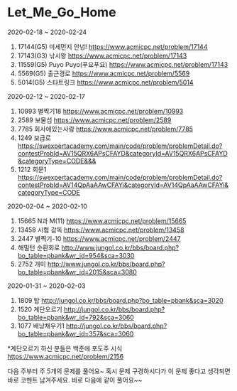 # Let_Me_Go_Home

2020-02-18 ~ 2020-02-24
1. 17144(G5) 미세먼지 안녕! https://www.acmicpc.net/problem/17144
2. 17143(G3) 낚시왕 https://www.acmicpc.net/problem/17143
3. 11559(G5) Puyo Puyo(푸요푸요) https://www.acmicpc.net/problem/17143
4. 5569(G5) 출근경로 https://www.acmicpc.net/problem/5569
5. 5014(G5) 스타트링크 https://www.acmicpc.net/problem/5014


2020-02-12 ~ 2020-02-17
1. 10993 별찍기18 https://www.acmicpc.net/problem/10993
2. 2589 보물섬 https://www.acmicpc.net/problem/2589
3. 7785 회사에있는사람 https://www.acmicpc.net/problem/7785
4. 1249 보급로 https://swexpertacademy.com/main/code/problem/problemDetail.do?contestProbId=AV15QRX6APsCFAYD&categoryId=AV15QRX6APsCFAYD&categoryType=CODE&&&
5. 1212 회문1 https://swexpertacademy.com/main/code/problem/problemDetail.do?contestProbId=AV14QpAaAAwCFAYi&categoryId=AV14QpAaAAwCFAYi&categoryType=CODE


2020-02-04 ~ 2020-02-10
1. 15665 N과 M(11) https://www.acmicpc.net/problem/15665
2. 13458 시험 감독 https://www.acmicpc.net/problem/13458
3. 2447 별찍기-10 https://www.acmicpc.net/problem/2447
4. 해밀턴 순환회로 http://www.jungol.co.kr/bbs/board.php?bo_table=pbank&wr_id=954&sca=3030
5. 2752 개미 http://www.jungol.co.kr/bbs/board.php?bo_table=pbank&wr_id=2015&sca=3080

2020-01-31 ~ 2020-02-03 
1. 1809 탑 http://jungol.co.kr/bbs/board.php?bo_table=pbank&sca=3020
2. 1520 계단오르기 http://jungol.co.kr/bbs/board.php?bo_table=pbank&wr_id=792&sca=3060
3. 1077 배낭채우기1 http://jungol.co.kr/bbs/board.php?bo_table=pbank&wr_id=357&sca=3060 

*계단오르기 하신 분들은 백준에 포도주 시식 https://www.acmicpc.net/problem/2156

다음 주부터 주 5개의 문제를 풀어요~ 혹시 문제 구경하시다가 이 문제 좋다고 생각되면 바로 코멘트 남겨주세요. 바로 다음에 같이 풀어요~~
